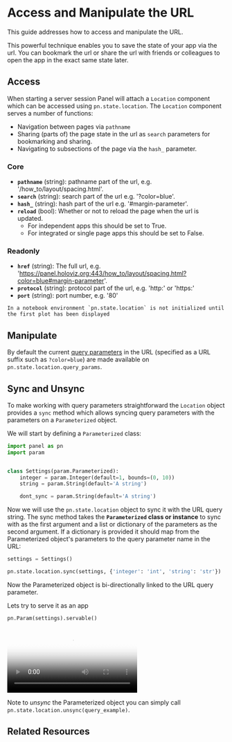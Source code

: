 # Access and Manipulate the URL

This guide addresses how to access and manipulate the URL.

This powerful technique enables you to save the state of your app via the url.
You can bookmark the url or share the url
with friends or colleagues to open the app in the exact same state later.

## Access

When starting a server session Panel will attach a `Location` component which can be accessed using `pn.state.location`. The `Location` component serves a number of functions:

- Navigation between pages via ``pathname``
- Sharing (parts of) the page state in the url as ``search`` parameters for bookmarking and sharing.
- Navigating to subsections of the page via the ``hash_`` parameter.

### Core

* **``pathname``** (string): pathname part of the url, e.g. '/how_to/layout/spacing.html'.
* **``search``** (string): search part of the url e.g. '?color=blue'.
* **``hash_``** (string): hash part of the url e.g. '#margin-parameter'.
* **``reload``** (bool): Whether or not to reload the page when the url is updated.
    - For independent apps this should be set to True.
    - For integrated or single page apps this should be set to False.

### Readonly

* **``href``** (string): The full url, e.g. 'https://panel.holoviz.org:443/how_to/layout/spacing.html?color=blue#margin-parameter'.
* **``protocol``** (string): protocol part of the url, e.g. 'http:' or 'https:'
* **``port``** (string): port number, e.g. '80'

```{note}
In a notebook environment `pn.state.location` is not initialized until the first plot has been displayed
```

## Manipulate

By default the current [query parameters](https://en.wikipedia.org/wiki/Query_string) in the URL (specified as a URL suffix such as `?color=blue`) are made available on `pn.state.location.query_params`.

## Sync and Unsync

To make working with query parameters straightforward the `Location` object provides a `sync` method which allows syncing query parameters with the parameters on a `Parameterized` object.

We will start by defining a `Parameterized` class:

```python
import panel as pn
import param


class Settings(param.Parameterized):
    integer = param.Integer(default=1, bounds=(0, 10))
    string = param.String(default='A string')

    dont_sync = param.String(default='A string')
```

Now we will use the `pn.state.location` object to sync it with the URL query string. The sync method takes the **`Parameterized` class or instance** to sync with as the first argument and a list or dictionary of the parameters as the second argument. If a dictionary is provided it should map from the Parameterized object's parameters to the query parameter name in the URL:

```python
settings = Settings()

pn.state.location.sync(settings, {'integer': 'int', 'string': 'str'})
```

Now the Parameterized object is bi-directionally linked to the URL query parameter.

Lets try to serve it as an app

```Python
pn.Param(settings).servable()
```

<video controls="" poster="../../_static/location_example_app.png">
    <source src="https://user-images.githubusercontent.com/42288570/278546043-196f416a-0588-4f95-b8c3-4e12755c00ba.mp4" type="video/mp4" style="max-height: 400px; max-width: 100%;">
    Your browser does not support the video tag.
</video>

Note to *unsync* the Parameterized object you can simply call `pn.state.location.unsync(query_example)`.

## Related Resources
